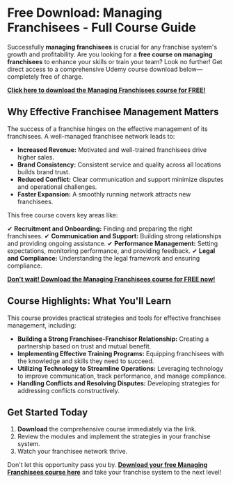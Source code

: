 # Free Download: Managing Franchisees - Full Course Guide

Successfully **managing franchisees** is crucial for any franchise system's growth and profitability. Are you looking for a **free course on managing franchisees** to enhance your skills or train your team? Look no further! Get direct access to a comprehensive Udemy course download below—completely free of charge.

[**Click here to download the Managing Franchisees course for FREE!**](https://udemywork.com/managing-franchisees)

## Why Effective Franchisee Management Matters

The success of a franchise hinges on the effective management of its franchisees. A well-managed franchisee network leads to:

*   **Increased Revenue:** Motivated and well-trained franchisees drive higher sales.
*   **Brand Consistency:** Consistent service and quality across all locations builds brand trust.
*   **Reduced Conflict:** Clear communication and support minimize disputes and operational challenges.
*   **Faster Expansion:** A smoothly running network attracts new franchisees.

This free course covers key areas like:

✔ **Recruitment and Onboarding:** Finding and preparing the right franchisees.
✔ **Communication and Support:** Building strong relationships and providing ongoing assistance.
✔ **Performance Management:** Setting expectations, monitoring performance, and providing feedback.
✔ **Legal and Compliance:** Understanding the legal framework and ensuring compliance.

[**Don't wait! Download the Managing Franchisees course for FREE now!**](https://udemywork.com/managing-franchisees)

## Course Highlights: What You'll Learn

This course provides practical strategies and tools for effective franchisee management, including:

*   **Building a Strong Franchisee-Franchisor Relationship:** Creating a partnership based on trust and mutual benefit.
*   **Implementing Effective Training Programs:** Equipping franchisees with the knowledge and skills they need to succeed.
*   **Utilizing Technology to Streamline Operations:** Leveraging technology to improve communication, track performance, and manage compliance.
*   **Handling Conflicts and Resolving Disputes:** Developing strategies for addressing conflicts constructively.

## Get Started Today

1.  **Download** the comprehensive course immediately via the link.
2.  Review the modules and implement the strategies in your franchise system.
3.  Watch your franchisee network thrive.

Don't let this opportunity pass you by. **[Download your free Managing Franchisees course here](https://udemywork.com/managing-franchisees)** and take your franchise system to the next level!
